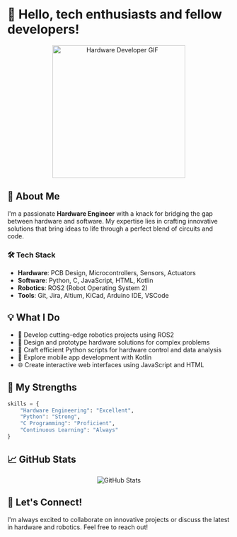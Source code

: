 # 👋 Hello, tech enthusiasts and fellow developers!

<div align="center">
  <img src="https://your-image-url-here.com/hardware-developer.gif" alt="Hardware Developer GIF" width="300">
</div>

## 🚀 About Me

I'm a passionate **Hardware Engineer** with a knack for bridging the gap between hardware and software. My expertise lies in crafting innovative solutions that bring ideas to life through a perfect blend of circuits and code.

### 🛠️ Tech Stack

- **Hardware**: PCB Design, Microcontrollers, Sensors, Actuators
- **Software**: Python, C, JavaScript, HTML, Kotlin
- **Robotics**: ROS2 (Robot Operating System 2)
- **Tools**: Git, Jira, Altium, KiCad, Arduino IDE, VSCode

## 💡 What I Do

- 🤖 Develop cutting-edge robotics projects using ROS2
- 🔧 Design and prototype hardware solutions for complex problems
- 🐍 Craft efficient Python scripts for hardware control and data analysis
- 📱 Explore mobile app development with Kotlin
- 🌐 Create interactive web interfaces using JavaScript and HTML

## 🌟 My Strengths

```python
skills = {
    "Hardware Engineering": "Excellent",
    "Python": "Strong",
    "C Programming": "Proficient",
    "Continuous Learning": "Always"
}
```

## 📈 GitHub Stats

<div align="center">
  <img src="https://github-readme-stats.vercel.app/api?username=your-username&show_icons=true&theme=radical" alt="GitHub Stats">
</div>

## 🤝 Let's Connect!

I'm always excited to collaborate on innovative projects or discuss the latest in hardware and robotics. Feel free to reach out!
